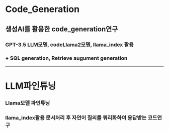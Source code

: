 # Code_Generation
## 생성AI를 활용한 code_generation연구
### GPT-3.5 LLM모델, codeLlama2모델, llama_index 활용
### + SQL generation, Retrieve augument generation 
---
# LLM파인튜닝
### Llama모델 파인튜닝
### llama_index활용 문서처리 후 자연어 질의를 쿼리화하여 응답받는 코드연구
